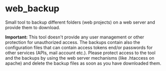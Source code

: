 # web_backup

Small tool to backup different folders (web projects) on a web server and provide them to download.

**Important:** This tool doesn't provide any user management or other protection for unauthorized access. The backups contain also the configuration files that can contain access tokens end/or passwords for other services (APIs, mail account etc.). Please protect access to the tool and the backups by using the web server mechanisms (like .htaccess on apache) and delete the backup files as soon as you have downloaded them.